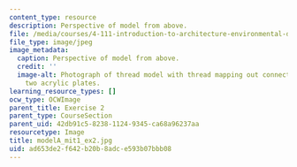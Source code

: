 ```yaml
---
content_type: resource
description: Perspective of model from above.
file: /media/courses/4-111-introduction-to-architecture-environmental-design-spring-2014/ad653de2f642b20b8adce593b07bbb08_modelA_mit1_ex2.jpg
file_type: image/jpeg
image_metadata:
  caption: Perspective of model from above.
  credit: ''
  image-alt: Photograph of thread model with thread mapping out connections between
    two acrylic plates.
learning_resource_types: []
ocw_type: OCWImage
parent_title: Exercise 2
parent_type: CourseSection
parent_uid: 42db91c5-8238-1124-9345-ca68a96237aa
resourcetype: Image
title: modelA_mit1_ex2.jpg
uid: ad653de2-f642-b20b-8adc-e593b07bbb08
---
```

